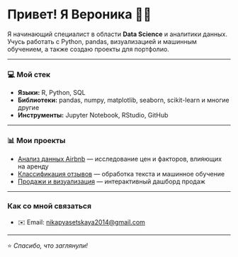 # Привет! Я Вероника 🏴‍☠️

Я начинающий специалист в области **Data Science** и аналитики данных.  
Учусь работать с Python, pandas, визуализацией и машинным обучением, а также создаю проекты для портфолио.

---

### 💻 Мой стек
- **Языки:** R, Python, SQL  
- **Библиотеки:** pandas, numpy, matplotlib, seaborn, scikit-learn и многие другие 
- **Инструменты:** Jupyter Notebook, RStudio, GitHub  

---

### 📊 Мои проекты
- [Анализ данных Airbnb](https://github.com/bruhveronika/airbnb-analysis) — исследование цен и факторов, влияющих на аренду  
- [Классификация отзывов](https://github.com/bruhveronika/reviews-classifier) — обработка текста и машинное обучение  
- [Продажи и визуализация](https://github.com/bruhveronika/sales-dashboard) — интерактивный дашборд продаж  

---

### Как со мной связаться
- ✉️ Email: nikapyasetskaya2014@gmail.com

---

⭐️ *Спасибо, что заглянули!*
